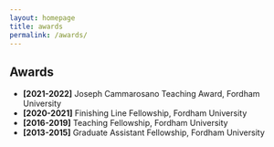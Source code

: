 ```yaml
---
layout: homepage
title: awards
permalink: /awards/
---
```


## Awards

- **[2021-2022]** Joseph Cammarosano Teaching Award, Fordham University
- **[2020-2021]** Finishing Line Fellowship, Fordham University
- **[2016-2019]** Teaching Fellowship, Fordham University
- **[2013-2015]** Graduate Assistant Fellowship, Fordham University



